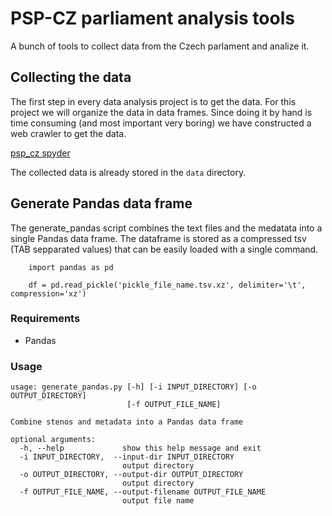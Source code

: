 # PSP-CZ parliament analysis tools

A bunch of tools to collect data from the Czech parlament and analize it.

## Collecting the data

The first step in every data analysis project is to get the data. For this project we will organize the data in data frames. Since doing it by hand is time consuming (and most important very boring) we have constructed a web crawler to get the data.

[psp_cz spyder](./doc/downloading_data.md)

The collected data is already stored in the `data` directory.

## Generate Pandas data frame

The generate_pandas script combines the text files and the medatata into a single Pandas data frame. The dataframe is stored as a compressed tsv (TAB sepparated values) that can be easily loaded with a single command.


~~~~~~~~~~{.py}
    import pandas as pd

    df = pd.read_pickle('pickle_file_name.tsv.xz', delimiter='\t', compression='xz')
~~~~~~~~~~

### Requirements

  - Pandas

### Usage

    usage: generate_pandas.py [-h] [-i INPUT_DIRECTORY] [-o OUTPUT_DIRECTORY]
                              [-f OUTPUT_FILE_NAME]

    Combine stenos and metadata into a Pandas data frame

    optional arguments:
      -h, --help             show this help message and exit
      -i INPUT_DIRECTORY,  --input-dir INPUT_DIRECTORY
                             output directory
      -o OUTPUT_DIRECTORY, --output-dir OUTPUT_DIRECTORY
                             output directory
      -f OUTPUT_FILE_NAME, --output-filename OUTPUT_FILE_NAME
                             output file name
